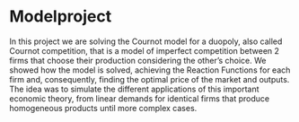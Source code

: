 # Modelproject

In this project we are solving the Cournot model for a duopoly, also called Cournot competition, that is a model of imperfect competition between 2 firms that choose their production considering the other’s choice. 
We showed how the model is solved, achieving the Reaction Functions for each firm and, consequently, finding the optimal price of the market and outputs. The idea was to simulate the different applications of this important economic theory, from linear demands for identical firms that produce homogeneous products until more complex cases.
